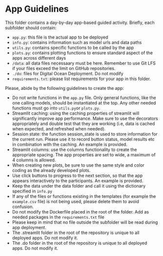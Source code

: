 # App Guidelines

This folder contains a day-by-day app-based guided activity. Briefly, each subfolder should contain:
- `app.py`: this file is the actual app to be deployed
- `info.py`: contains information such as model urls and data paths
- `utils.py`: contains specific functions to be called by the app
- `plots.py`: contains plotting functions to ensure standard aspect of the apps across different days
- `/data`: all data files necessaary must be here. Remember to use Git LFS if your files exceed the limit on GitHub repositories.
- `./do`: files for Digital Ocean Deployment. Do not modify
- `requirements.txt`: please list requirements for your app in this folder.


Please, abide by the following guidelines to create the app:
- Do not write functions in the `app.py` file. Only general functions, like the one calling models, should be instantiated at the top. Any other needed functions must go into `utils.py`or `plots.py`.
- Streamlit caching: using the caching properties of streamlit will significantly improve app performance. Make sure to use the decorators appropriately and double test that they are working (i.e, data is cached when expected, and refreshed when needed).
- Session state: the function session_state is used to store information for the current run. Please use it to record button status, model results etc in combination with the caching. An example is provided.
- Streamlit columns: use the columns functionality to create the appropriate spacing. The app properties are set to wide, a maximum of 4 columns is allowed.
- When creating new plots, be sure to use the same style and color coding as the already developed plots.
- Use click buttons to progress to the next section, so that the app appears interactively to the participants. An example is provided.
- Keep the data under the data folder and call it using the dictionary specified in `info.py`
- If any of the files or functions existing in the templates (for example the `example.csv` file) is not being used, please delete them to avoid confusion.
- Do not modify the Dockerfile placed in the root of the folder. Add as needed packages in the `requirements.txt` file
- Please keep in mind that no file outside the subfolder will be read during app deployment.
- The .streamlit folder in the root of the repository is unique to all deployed apps. Do not modify it.
- The .do folder in the root of the repository is unique to all deployed apps. Do not modify it.